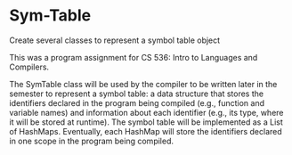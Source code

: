 # Sym-Table
Create several classes to represent a symbol table object

This was a program assignment for CS 536: Intro to Languages and Compilers.

The SymTable class will be used by the compiler to be written later in the semester to represent a symbol table: a data structure that stores the identifiers declared in the program being compiled (e.g., function and variable names) and information about each identifier (e.g., its type, where it will be stored at runtime). The symbol table will be implemented as a List of HashMaps. Eventually, each HashMap will store the identifiers declared in one scope in the program being compiled.
